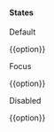 <section data-test-percy data-section="showcase">
  

  <h4 class="dummy-h4">States</h4>
  <p class="dummy-text-small">Default</p>

  <div class="dummy-power-select-container">
    <div class="hds-power-select">
      <PowerSelect
        @options={{this.OPTIONS}}
        @selected={{@model.SELECTED}}
        @onChange={{this.noop}}
        @renderInPlace={{true}}
        as |option|
      >
        {{option}}
      </PowerSelect>
    </div>
  </div>

  <p class="dummy-text-small">Focus</p>
  <div class="dummy-power-select-container">
    <div class="hds-power-select">
      <PowerSelect
        class="mock-focus"
        @options={{@model.OPTIONS}}
        @selected={{@model.SELECTED}}
        @onChange={{this.noop}}
        @renderInPlace={{true}}
        as |option|
      >
        {{option}}
      </PowerSelect>
    </div>
  </div>

  <p class="dummy-text-small">Disabled</p>
  <div class="dummy-power-select-container">
    <div class="hds-power-select">
      <PowerSelect
        @options={{@model.OPTIONS}}
        @selected={{@model.SELECTED}}
        @onChange={{this.noop}}
        @disabled={{true}}
        @renderInPlace={{true}}
        as |option|
      >
        {{option}}
      </PowerSelect>
    </div>
  </div>
</section>